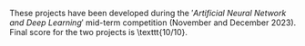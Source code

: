 These projects have been developed during the $'\textit{Artificial Neural Network and Deep Learning}'$ mid-term competition (November and December 2023). Final score for the two projects is \texttt{10/10}.
